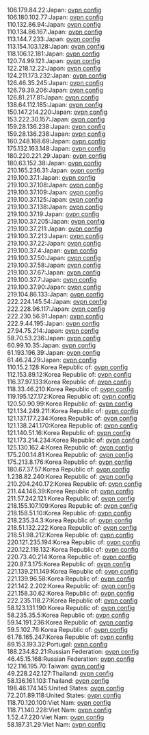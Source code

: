 106.179.84.22:Japan: [ovpn config](vpn/106_179_84_22.ovpn)  
106.180.102.77:Japan: [ovpn config](vpn/106_180_102_77.ovpn)  
110.132.86.94:Japan: [ovpn config](vpn/110_132_86_94.ovpn)  
110.134.86.167:Japan: [ovpn config](vpn/110_134_86_167.ovpn)  
113.144.7.233:Japan: [ovpn config](vpn/113_144_7_233.ovpn)  
113.154.103.128:Japan: [ovpn config](vpn/113_154_103_128.ovpn)  
118.106.12.181:Japan: [ovpn config](vpn/118_106_12_181.ovpn)  
120.74.99.121:Japan: [ovpn config](vpn/120_74_99_121.ovpn)  
122.218.12.22:Japan: [ovpn config](vpn/122_218_12_22.ovpn)  
124.211.173.232:Japan: [ovpn config](vpn/124_211_173_232.ovpn)  
126.46.35.245:Japan: [ovpn config](vpn/126_46_35_245.ovpn)  
126.79.39.206:Japan: [ovpn config](vpn/126_79_39_206.ovpn)  
126.81.217.81:Japan: [ovpn config](vpn/126_81_217_81.ovpn)  
138.64.112.185:Japan: [ovpn config](vpn/138_64_112_185.ovpn)  
150.147.214.220:Japan: [ovpn config](vpn/150_147_214_220.ovpn)  
153.222.30.157:Japan: [ovpn config](vpn/153_222_30_157.ovpn)  
159.28.136.238:Japan: [ovpn config](vpn/159_28_136_238.ovpn)  
159.28.136.238:Japan: [ovpn config](vpn/159_28_136_238.ovpn)  
160.248.168.69:Japan: [ovpn config](vpn/160_248_168_69.ovpn)  
175.132.163.148:Japan: [ovpn config](vpn/175_132_163_148.ovpn)  
180.220.221.29:Japan: [ovpn config](vpn/180_220_221_29.ovpn)  
180.63.152.38:Japan: [ovpn config](vpn/180_63_152_38.ovpn)  
210.165.236.31:Japan: [ovpn config](vpn/210_165_236_31.ovpn)  
219.100.37.1:Japan: [ovpn config](vpn/219_100_37_1.ovpn)  
219.100.37.108:Japan: [ovpn config](vpn/219_100_37_108.ovpn)  
219.100.37.109:Japan: [ovpn config](vpn/219_100_37_109.ovpn)  
219.100.37.125:Japan: [ovpn config](vpn/219_100_37_125.ovpn)  
219.100.37.138:Japan: [ovpn config](vpn/219_100_37_138.ovpn)  
219.100.37.19:Japan: [ovpn config](vpn/219_100_37_19.ovpn)  
219.100.37.205:Japan: [ovpn config](vpn/219_100_37_205.ovpn)  
219.100.37.211:Japan: [ovpn config](vpn/219_100_37_211.ovpn)  
219.100.37.213:Japan: [ovpn config](vpn/219_100_37_213.ovpn)  
219.100.37.22:Japan: [ovpn config](vpn/219_100_37_22.ovpn)  
219.100.37.4:Japan: [ovpn config](vpn/219_100_37_4.ovpn)  
219.100.37.50:Japan: [ovpn config](vpn/219_100_37_50.ovpn)  
219.100.37.58:Japan: [ovpn config](vpn/219_100_37_58.ovpn)  
219.100.37.67:Japan: [ovpn config](vpn/219_100_37_67.ovpn)  
219.100.37.7:Japan: [ovpn config](vpn/219_100_37_7.ovpn)  
219.100.37.90:Japan: [ovpn config](vpn/219_100_37_90.ovpn)  
219.104.86.133:Japan: [ovpn config](vpn/219_104_86_133.ovpn)  
222.224.145.54:Japan: [ovpn config](vpn/222_224_145_54.ovpn)  
222.228.96.117:Japan: [ovpn config](vpn/222_228_96_117.ovpn)  
222.230.56.91:Japan: [ovpn config](vpn/222_230_56_91.ovpn)  
222.9.44.195:Japan: [ovpn config](vpn/222_9_44_195.ovpn)  
27.94.75.214:Japan: [ovpn config](vpn/27_94_75_214.ovpn)  
58.70.53.236:Japan: [ovpn config](vpn/58_70_53_236.ovpn)  
60.99.10.35:Japan: [ovpn config](vpn/60_99_10_35.ovpn)  
61.193.196.39:Japan: [ovpn config](vpn/61_193_196_39.ovpn)  
61.46.24.29:Japan: [ovpn config](vpn/61_46_24_29.ovpn)  
110.15.2.128:Korea Republic of: [ovpn config](vpn/110_15_2_128.ovpn)  
112.153.89.12:Korea Republic of: [ovpn config](vpn/112_153_89_12.ovpn)  
116.37.97.133:Korea Republic of: [ovpn config](vpn/116_37_97_133.ovpn)  
118.33.46.210:Korea Republic of: [ovpn config](vpn/118_33_46_210.ovpn)  
119.195.127.172:Korea Republic of: [ovpn config](vpn/119_195_127_172.ovpn)  
120.50.90.99:Korea Republic of: [ovpn config](vpn/120_50_90_99.ovpn)  
121.134.249.211:Korea Republic of: [ovpn config](vpn/121_134_249_211.ovpn)  
121.137.177.234:Korea Republic of: [ovpn config](vpn/121_137_177_234.ovpn)  
121.138.241.170:Korea Republic of: [ovpn config](vpn/121_138_241_170.ovpn)  
121.140.51.16:Korea Republic of: [ovpn config](vpn/121_140_51_16.ovpn)  
121.173.214.234:Korea Republic of: [ovpn config](vpn/121_173_214_234.ovpn)  
125.130.162.4:Korea Republic of: [ovpn config](vpn/125_130_162_4.ovpn)  
175.200.14.81:Korea Republic of: [ovpn config](vpn/175_200_14_81.ovpn)  
175.213.8.176:Korea Republic of: [ovpn config](vpn/175_213_8_176.ovpn)  
180.67.37.57:Korea Republic of: [ovpn config](vpn/180_67_37_57.ovpn)  
1.238.82.240:Korea Republic of: [ovpn config](vpn/1_238_82_240.ovpn)  
210.204.240.172:Korea Republic of: [ovpn config](vpn/210_204_240_172.ovpn)  
211.44.146.39:Korea Republic of: [ovpn config](vpn/211_44_146_39.ovpn)  
211.57.242.121:Korea Republic of: [ovpn config](vpn/211_57_242_121.ovpn)  
218.155.107.109:Korea Republic of: [ovpn config](vpn/218_155_107_109.ovpn)  
218.158.51.10:Korea Republic of: [ovpn config](vpn/218_158_51_10.ovpn)  
218.235.34.3:Korea Republic of: [ovpn config](vpn/218_235_34_3.ovpn)  
218.51.132.222:Korea Republic of: [ovpn config](vpn/218_51_132_222.ovpn)  
218.51.98.212:Korea Republic of: [ovpn config](vpn/218_51_98_212.ovpn)  
220.121.235.194:Korea Republic of: [ovpn config](vpn/220_121_235_194.ovpn)  
220.122.118.132:Korea Republic of: [ovpn config](vpn/220_122_118_132.ovpn)  
220.73.40.214:Korea Republic of: [ovpn config](vpn/220_73_40_214.ovpn)  
220.87.3.175:Korea Republic of: [ovpn config](vpn/220_87_3_175.ovpn)  
221.139.211.149:Korea Republic of: [ovpn config](vpn/221_139_211_149.ovpn)  
221.139.96.58:Korea Republic of: [ovpn config](vpn/221_139_96_58.ovpn)  
221.142.2.202:Korea Republic of: [ovpn config](vpn/221_142_2_202.ovpn)  
221.158.30.62:Korea Republic of: [ovpn config](vpn/221_158_30_62.ovpn)  
222.235.118.27:Korea Republic of: [ovpn config](vpn/222_235_118_27.ovpn)  
58.123.131.190:Korea Republic of: [ovpn config](vpn/58_123_131_190.ovpn)  
58.235.35.5:Korea Republic of: [ovpn config](vpn/58_235_35_5.ovpn)  
59.14.191.236:Korea Republic of: [ovpn config](vpn/59_14_191_236.ovpn)  
59.5.102.76:Korea Republic of: [ovpn config](vpn/59_5_102_76.ovpn)  
61.78.165.247:Korea Republic of: [ovpn config](vpn/61_78_165_247.ovpn)  
89.153.193.32:Portugal: [ovpn config](vpn/89_153_193_32.ovpn)  
188.234.82.21:Russian Federation: [ovpn config](vpn/188_234_82_21.ovpn)  
46.45.15.168:Russian Federation: [ovpn config](vpn/46_45_15_168.ovpn)  
122.116.195.70:Taiwan: [ovpn config](vpn/122_116_195_70.ovpn)  
49.228.242.127:Thailand: [ovpn config](vpn/49_228_242_127.ovpn)  
58.136.161.103:Thailand: [ovpn config](vpn/58_136_161_103.ovpn)  
198.46.174.145:United States: [ovpn config](vpn/198_46_174_145.ovpn)  
72.201.89.118:United States: [ovpn config](vpn/72_201_89_118.ovpn)  
118.70.120.100:Viet Nam: [ovpn config](vpn/118_70_120_100.ovpn)  
118.71.140.228:Viet Nam: [ovpn config](vpn/118_71_140_228.ovpn)  
1.52.47.220:Viet Nam: [ovpn config](vpn/1_52_47_220.ovpn)  
58.187.31.29:Viet Nam: [ovpn config](vpn/58_187_31_29.ovpn)  
